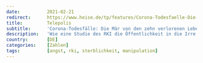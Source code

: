 ```yaml
---
date:          2021-02-21
redirect:      https://www.heise.de/tp/features/Corona-Todesfaelle-Die-Maer-von-den-zehn-verlorenen-Lebensjahren-5060636.html
title:         Telepolis
subtitle:      'Corona-Todesfälle: Die Mär von den zehn verlorenen Lebensjahren'
description:   'Wie eine Studie des RKI die Öffentlichkeit in die Irre führt'
country:       [DE]
categories:    [Zahlen]
tags:          [angst, rki, sterblichkeit, manipulation]
---
```

